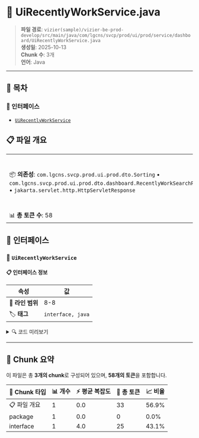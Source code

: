 # 📄 UiRecentlyWorkService.java

> **파일 경로**: `vizier(sample)/vizier-be-prod-develop/src/main/java/com/lgcns/svcp/prod/ui/prod/service/dashboard/UiRecentlyWorkService.java`  
> **생성일**: 2025-10-13  
> **Chunk 수**: 3개  
> **언어**: Java
---

## 📑 목차

### 🔌 인터페이스
- [`UiRecentlyWorkService`](#interface-uirecentlyworkservice)


## 📋 파일 개요

| | |
|--|--|
| 📦 **의존성**: `com.lgcns.svcp.prod.ui.prod.dto.Sorting` • `com.lgcns.svcp.prod.ui.prod.dto.dashboard.RecentlyWorkSearchPagingDto` • `jakarta.servlet.http.HttpServletResponse` | ⚡ **총 복잡도**: 4 |
| 📊 **총 토큰 수**: 58 |  |




## 🔌 인터페이스

### <a id="interface-uirecentlyworkservice"></a>🔌 `UiRecentlyWorkService`


#### 📋 인터페이스 정보

| 속성 | 값 |
|------|----|
| 📍 **라인 범위** | 8-8 |
| 🏷️ **태그** | `interface, java` |
<details>
<summary>🔍 코드 미리보기</summary>

```java
public interface UiRecentlyWorkService {
	Object getRecentlyWork(RecentlyWorkSearchPagingDto searchPaging, Integer page, Integer size);
	void exportExcel(String category, String type, String searchBy, String searchValue, Sorting sorting, HttpServletResponse response);
}...
```

**Chunk 정보**
- 🆔 **ID**: `39445be3d131`
- 📊 **토큰**: 25

</details>

---




## 🧩 Chunk 요약

이 파일은 총 **3개의 chunk**로 구성되어 있으며, **58개의 토큰**을 포함합니다.

| 🧩 Chunk 타입 | 📊 개수 | ⚡ 평균 복잡도 | 📝 총 토큰 | 📈 비율 |
|---------------|--------|-------------|----------|--------|
| 📋 파일 개요 | 1 | 0.0 | 33 | 56.9% |
| package | 1 | 0.0 | 0 | 0.0% |
| interface | 1 | 4.0 | 25 | 43.1% |

